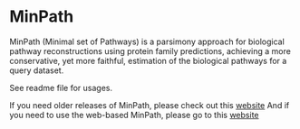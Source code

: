 # MinPath
MinPath (Minimal set of Pathways) is a parsimony approach for biological pathway reconstructions using protein family predictions, achieving a more conservative, yet more faithful, estimation of the biological pathways for a query dataset.

See readme file for usages.

If you need older releases of MinPath, please check out this [website](https://omics.informatics.indiana.edu/MinPath/)
And if you need to use the web-based MinPath, please go to this [website](https://omics.informatics.indiana.edu/MinPath/run.php)
